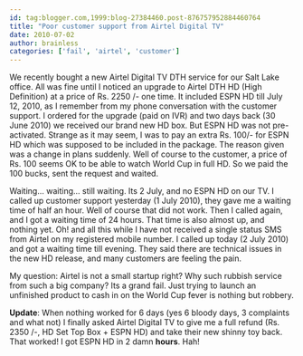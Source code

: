 ```yaml
---
id: tag:blogger.com,1999:blog-27384460.post-876757952884460764
title: "Poor customer support from Airtel Digital TV"
date: 2010-07-02
author: brainless
categories: ['fail', 'airtel', 'customer']
---
```


We recently bought a new Airtel Digital TV DTH service for our Salt Lake office. All was fine until I noticed an upgrade to Airtel DTH HD (High Definition) at a price of Rs. 2250 /- one time. It included ESPN HD till July 12, 2010, as I remember from my phone conversation with the customer support. I ordered for the upgrade (paid on IVR) and two days back (30 June 2010) we received our brand new HD box. But ESPN HD was not pre-activated. Strange as it may seem, I was to pay an extra Rs. 100/- for ESPN HD which was supposed to be included in the package. The reason given was a change in plans suddenly. Well of course to the customer, a price of Rs. 100 seems OK to be able to watch World Cup in full HD. So we paid the 100 bucks, sent the request and waited.  

Waiting... waiting... still waiting. Its 2 July, and no ESPN HD on our TV. I called up customer support yesterday (1 July 2010), they gave me a waiting time of half an hour. Well of course that did not work. Then I called again, and I got a waiting time of 24 hours. That time is also almost up, and nothing yet. Oh! and all this while I have not received a single status SMS from Airtel on my registered mobile number. I called up today (2 July 2010) and got a waiting time till evening. They said there are technical issues in the new HD release, and many customers are feeling the pain.  

My question: Airtel is not a small startup right? Why such rubbish service from such a big company? Its a grand fail. Just trying to launch an unfinished product to cash in on the World Cup fever is nothing but robbery.

**Update**: When nothing worked for 6 days (yes 6 bloody days, 3 complaints and what not) I finally asked Airtel Digital TV to give me a full refund (Rs. 2350 /-, HD Set Top Box + ESPN HD) and take their new shinny toy back. That worked! I got ESPN HD in 2 damn **hours**. Hah!